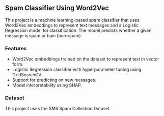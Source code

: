 ## Spam Classifier Using Word2Vec

This project is a machine learning-based spam classifier that uses Word2Vec embeddings to represent text messages and a Logistic Regression model for classification. The model predicts whether a given message is spam or ham (non-spam).

### Features

- Word2Vec embeddings trained on the dataset to represent text in vector form.
- Logistic Regression classifier with hyperparameter tuning using GridSearchCV.
- Support for predicting on new messages.
- Model interpretability using SHAP.

### Dataset

This project uses the SMS Spam Collection Dataset.

